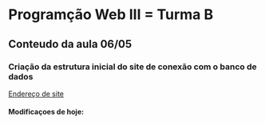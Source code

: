 # Programção Web III = Turma B
## Conteudo da aula 06/05
### Criação da estrutura inicial do site de conexão com o banco de dados

[Endereço de site](https://github.com/hidalgojunior/progweb_b)

#### Modificaçoes de hoje:
